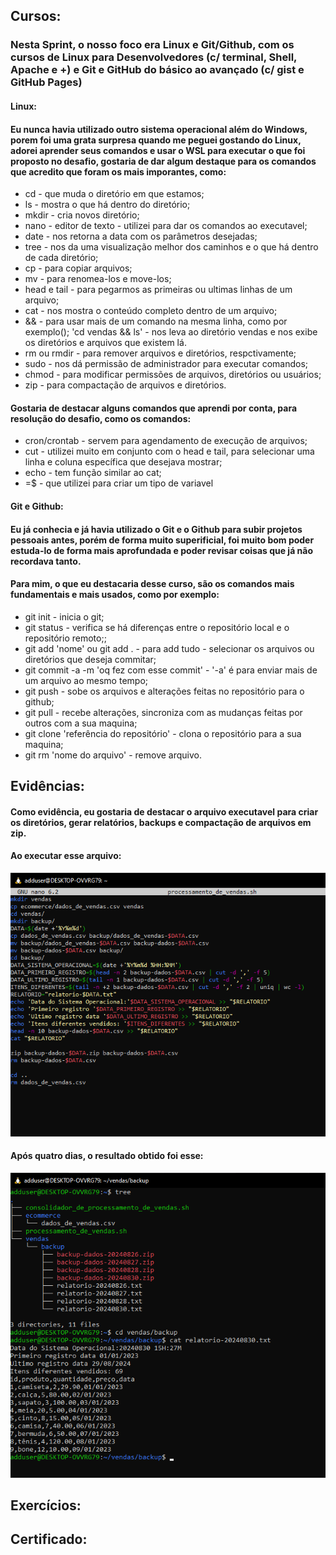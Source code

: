 ## Cursos:

### Nesta Sprint, o nosso foco era Linux e Git/Github, com os cursos de Linux para Desenvolvedores (c/ terminal, Shell, Apache e +) e Git e GitHub do básico ao avançado (c/ gist e GitHub Pages)

#### Linux:
#### Eu nunca havia utilizado outro sistema operacional além do Windows, porem foi uma grata surpresa quando me peguei gostando do Linux, adorei aprender seus comandos e usar o WSL para executar o que foi proposto no desafio, gostaria de dar algum destaque para os comandos que acredito que foram os mais imporantes, como:
* cd - que muda o diretório em que estamos;
* ls - mostra o que há dentro do diretório;
* mkdir - cria novos diretório;
* nano - editor de texto - utilizei para dar os comandos ao executavel;
* date - nos retorna a data com os parâmetros desejadas;
* tree - nos da uma visualização melhor dos caminhos e o que há dentro de cada diretório;
* cp - para copiar arquivos;
* mv - para renomea-los e move-los;
* head e tail - para pegarmos as primeiras ou ultimas linhas de um arquivo;
* cat - nos mostra o conteúdo completo dentro de um arquivo;
* && - para usar mais de um comando na mesma linha, como por exemplo(); 'cd vendas && ls' - nos leva ao diretório vendas e nos exibe os diretórios e arquivos que existem lá.
* rm ou rmdir - para remover arquivos e diretórios, respctivamente;
* sudo - nos dá permissão de administrador para executar comandos;
* chmod - para modificar permissões de arquivos, diretórios ou usuários;
* zip - para compactação de arquivos e diretórios.

#### Gostaria de destacar alguns comandos que aprendi por conta, para resolução do desafio, como os comandos:
* cron/crontab - servem para agendamento de execução de arquivos;
* cut - utilizei muito em conjunto com o head e tail, para selecionar uma linha e coluna específica que desejava mostrar;
* echo - tem função similar ao cat;
* =$ - que utilizei para criar um tipo de variavel


#### Git e Github:
#### Eu já conhecia e já havia utilizado o Git e o Github para subir projetos pessoais antes, porém de forma muito superificial, foi muito bom poder estuda-lo de forma mais aprofundada e poder revisar coisas que já não recordava tanto.
#### Para mim, o que eu destacaria desse curso, são os comandos mais fundamentais e mais usados, como por exemplo:
* git init - inicia o git;
* git status - verifica se há diferenças entre o repositório local e o repositório remoto;;
* git add 'nome' ou git add . - para add tudo - selecionar os arquivos ou diretórios que deseja commitar;
* git commit -a -m 'oq fez com esse commit' - '-a' é para enviar mais de um arquivo ao mesmo tempo;
* git push - sobe os arquivos e alterações feitas no repositório para o github;
* git pull - recebe alterações, sincroniza com as mudanças feitas por outros com a sua maquina;
* git clone 'referência do repositório' - clona o repositório para a sua maquina;
* git rm 'nome do arquivo' - remove arquivo.



## Evidências:
#### Como evidência, eu gostaria de destacar o arquivo executavel para criar os diretórios, gerar relatórios, backups e compactação de arquivos em zip.

#### Ao executar esse arquivo:


![Comandos do executavel](https://github.com/GilbertoCNetto/GilbertoCNetto-PB_Compass/blob/main/Sprint%2001/Evidencias/Passo%204%20-%20Comandos%20pro%20executavel%20-%20final.png)

#### Após quatro dias, o resultado obtido foi esse:

![Resultado após alguns dias](https://github.com/GilbertoCNetto/GilbertoCNetto-PB_Compass/blob/main/Sprint%2001/Evidencias/Passo%2015%20-%20Programa%20rodando%20ultimo%20dia%20-%2020240830.png)
##

## Exercícios:
## 

## Certificado:
##
